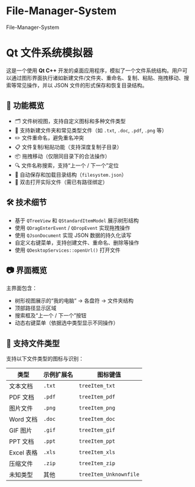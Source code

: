 # File-Manager-System
File-Manager-System
# Qt 文件系统模拟器

这是一个使用 **Qt C++** 开发的桌面应用程序，模拟了一个文件系统结构。用户可以通过图形界面执行诸如新建文件/文件夹、重命名、复制、粘贴、拖拽移动、搜索等常见操作，并以 JSON 文件的形式保存和恢复目录结构。

## 🎯 功能概览

- 🗂 文件树视图，支持自定义图标和多种文件类型
- 📁 支持新建文件夹和常见类型文件（如 `.txt`, `.doc`, `.pdf`, `.png` 等）
- ✏️ 文件重命名，避免重名冲突
- 📋 文件复制/粘贴功能（支持深度复制子目录）
- 📦 拖拽移动（仅限同目录下的合法操作）
- 🔍 文件名称搜索，支持“上一个 / 下一个”定位
- 💾 自动保存和加载目录结构（`filesystem.json`）
- 📂 双击打开实际文件（需已有路径绑定）

## 🛠 技术细节

- 基于 `QTreeView` 和 `QStandardItemModel` 展示树形结构
- 使用 `QDragEnterEvent` / `QDropEvent` 实现拖拽操作
- 使用 `QJsonDocument` 实现 JSON 数据的持久化读写
- 自定义右键菜单，支持创建文件、重命名、删除等操作
- 使用 `QDesktopServices::openUrl()` 打开文件

## 📷 界面概览

主界面包含：

- 树形视图展示的“我的电脑” → 各盘符 → 文件夹结构
- 顶部路径显示区域
- 搜索框及“上一个 / 下一个”按钮
- 动态右键菜单（依据选中类型显示不同操作）

## 🧪 支持文件类型

支持以下文件类型的图标与识别：

| 类型        | 示例扩展名 | 图标键值         |
|-------------|-------------|------------------|
| 文本文档    | `.txt`     | `treeItem_txt`   |
| PDF 文档    | `.pdf`     | `treeItem_pdf`   |
| 图片文件    | `.png`     | `treeItem_png`   |
| Word 文档   | `.doc`     | `treeItem_doc`   |
| GIF 图片    | `.gif`     | `treeItem_gif`   |
| PPT 文档    | `.ppt`     | `treeItem_ppt`   |
| Excel 表格  | `.xls`     | `treeItem_xls`   |
| 压缩文件    | `.zip`     | `treeItem_zip`   |
| 未知类型    | 其他       | `treeItem_Unknownfile` |
